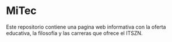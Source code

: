# MiTec
Este repositorio contiene una pagina web informativa con la oferta educativa, la filosofía y las carreras que ofrece el ITSZN.
